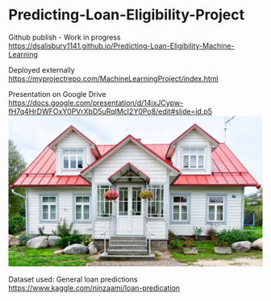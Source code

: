 # Predicting-Loan-Eligibility-Project

Github publish - Work in progress https://dsalisbury1141.github.io/Predicting-Loan-Eligibility-Machine-Learning

<a>Deployed externally https://myprojectrepo.com/MachineLearningProject/index.html</a>

Presentation on Google Drive https://docs.google.com/presentation/d/14ixJCypw-fH7q4HrDWFOxY0PVrXbD5uRqIMcI2Y0Po8/edit#slide=id.p5
![imageAlt](https://github.com/dsalisbury1141/Predicting-Loan-Eligibility-Machine-Learning/blob/main/images/home.jpg)


Dataset used:  General loan predictions
https://www.kaggle.com/ninzaami/loan-predication
<p>    </p>



